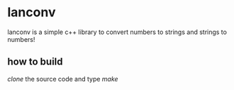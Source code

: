 # lanconv
lanconv  is a simple c++ library to convert numbers to strings and strings to numbers!

## how to build
_clone_ the source code and type _make_
